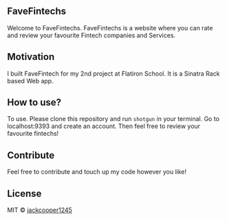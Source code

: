 ## FaveFintechs
Welcome to FaveFintechs. FaveFintechs is a website where you can rate and review your favourite Fintech companies and Services.

## Motivation
I built FaveFintech for my 2nd project at Flatiron School. It is a Sinatra Rack based Web app.

## How to use?
To use. Please clone this repository and run ``shotgun`` in your terminal. Go to localhost:9393 and create an account. Then feel free to review your favourite fintechs!

## Contribute

Feel free to contribute and touch up my code however you like!

## License
MIT © [jackcooper1245]()
